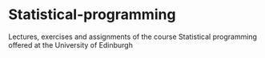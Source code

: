 # Statistical-programming
Lectures, exercises and assignments of the course Statistical programming offered at the University of Edinburgh
